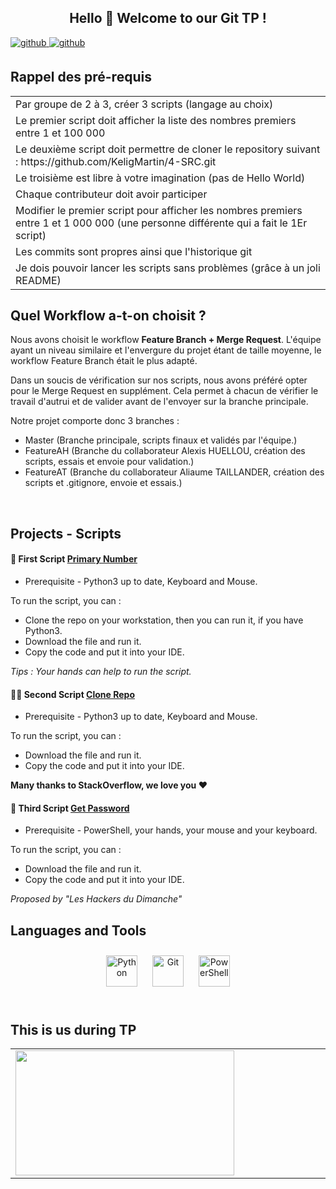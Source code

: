 ## <h2 align="center">Hello 👋  Welcome to our Git TP !</h2>  


<a href="https://github.com/Alxis99" target="_blank">
<img src=https://img.shields.io/badge/github-%2324292e.svg?&style=for-the-badge&logo=github&logoColor=white alt=github style="margin-bottom: 5px;" />
</a>
<a href="https://github.com/noraut0" target="_blank">
<img src=https://img.shields.io/badge/github-%2324292e.svg?&style=for-the-badge&logo=github&logoColor=white alt=github style="margin-bottom: 5px;" />
</a>


## Rappel des pré-requis
<table>
<td>Par groupe de 2 à 3, créer 3 scripts (langage au choix)</td>
<tr><td>Le premier script doit afficher la liste des nombres premiers entre 1 et 100 000</td></tr>
<tr><td>Le deuxième script doit permettre de cloner le repository suivant : https://github.com/KeligMartin/4-SRC.git</td></tr>
<tr><td>Le troisième est libre à votre imagination (pas de Hello World)</td></tr>
<tr><td>Chaque contributeur doit avoir participer</td></tr>
<tr><td>Modifier le premier script pour afficher les nombres premiers entre 1 et 1 000 000 (une personne différente qui a fait le 1Er script)</td></tr>
<tr><td>Les commits sont propres ainsi que l'historique git</td></tr>
<tr><td>Je dois pouvoir lancer les scripts sans problèmes (grâce à un joli README)</td></tr>
</table>

## Quel Workflow a-t-on choisit ?
Nous avons choisit le workflow **Feature Branch + Merge Request**.
L'équipe ayant un niveau similaire et l'envergure du projet étant de taille moyenne, le workflow Feature Branch était le plus adapté. 

Dans un soucis de vérification sur nos scripts, nous avons préféré opter pour le Merge Request en supplément. Cela permet à chacun de vérifier le travail d'autrui et de valider avant de l'envoyer sur la branche principale. 

Notre projet comporte donc 3 branches : 
- Master (Branche principale, scripts finaux et validés par l'équipe.)
- FeatureAH (Branche du collaborateur Alexis HUELLOU, création des scripts, essais et envoie pour validation.)
- FeatureAT (Branche du collaborateur Aliaume TAILLANDER, création des scripts et .gitignore, envoie et essais.)


<br/>  

## Projects - Scripts
#### 🐍 First Script [Primary Number](https://github.com/Alxis99/AA-GIT-TP/blob/master/Python/primary_number.py)
- Prerequisite - Python3 up to date, Keyboard and Mouse.

To run the script, you can : 
- Clone the repo on your workstation, then you can run it, if you have Python3. 
- Download the file and run it.
- Copy the code and put it into your IDE.

<em>Tips : Your hands can help to run the script.</em>

#### 👯‍♂️ Second Script [Clone Repo](https://github.com/Alxis99/AA-GIT-TP/blob/master/Python/Clone_repo.py)
- Prerequisite - Python3 up to date, Keyboard and Mouse.

To run the script, you can : 
- Download the file and run it.
- Copy the code and put it into your IDE.

**Many thanks to StackOverflow, we love you ❤️**

#### 📶 Third Script [Get Password](https://github.com/Alxis99/AA-GIT-TP/blob/master/PowerShell/get_pass_wifi.ps1)  
- Prerequisite - PowerShell, your hands, your mouse and your keyboard.

To run the script, you can : 
- Download the file and run it.
- Copy the code and put it into your IDE.

<em>Proposed by "Les Hackers du Dimanche"</em>


## Languages and Tools 
<div align="center">  
<img style="margin: 10px" src="https://profilinator.rishav.dev/skills-assets/python-original.svg" alt="Python" height="50" />  
<img style="margin: 10px" src="https://profilinator.rishav.dev/skills-assets/git-scm-icon.svg" alt="Git" height="50" />  
<img style="margin: 10px" src="https://profilinator.rishav.dev/skills-assets/powershell.png" alt="PowerShell" height="50" />  
</div>  

<br/>  


## This is us during TP
<table align="center"><tr><td valign="top" width="50%" align="center">
<img src="https://i.imgur.com/0UW1yhc.gif" align="left" height="200" width="350" />
</td></table>  

